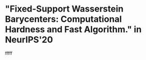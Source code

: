 # "Fixed-Support Wasserstein Barycenters: Computational Hardness and Fast Algorithm." in NeurIPS'20 

fffff
